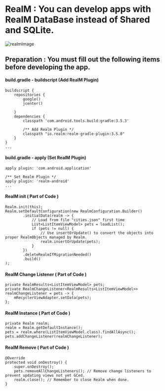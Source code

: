 # RealM : You can develop apps with RealM DataBase instead of Shared and SQLite.

![realmImage](https://user-images.githubusercontent.com/58409497/76819645-21acd700-684c-11ea-90ba-d8d58af3bd65.png)

## Preparation : You must fill out the following items before developing the app.
#### build.gradle - buildscript (Add RealM Plugin)
```
buildscript {
    repositories {
        google()
        jcenter()
        
    }
    dependencies {
        classpath 'com.android.tools.build:gradle:3.5.3'

        /** Add Realm Plugin */
        classpath "io.realm:realm-gradle-plugin:3.5.0"
    }
}
...
```
#### build.gradle - apply (Set RealM Plugin)
```
apply plugin: 'com.android.application'

/** Set Realm Plugin */
apply plugin: 'realm-android'
...
```

#### RealM init ( Part of Code )
```
Realm.init(this);
Realm.setDefaultConfiguration(new RealmConfiguration.Builder()
        .initialData(realm -> {
            // Load from file "cities.json" first time
            List<ListItemViewModel> pets = loadList();
            if (pets != null) {
                // Use insertOrUpdate() to convert the objects into proper RealmObjects managed by Realm.
                realm.insertOrUpdate(pets);
            }
        })
        .deleteRealmIfMigrationNeeded()
        .build()
);
```

#### RealM Change Listener ( Part of Code )
```
private RealmResults<ListItemViewModel> pets;
private RealmChangeListener<RealmResults<ListItemViewModel>> realmChangeListener = pets -> {
    mRecyclerViewAdapter.setData(pets);
};
```

#### RealM Instance ( Part of Code )
```
private Realm realm;
realm = Realm.getDefaultInstance();
pets = realm.where(ListItemViewModel.class).findAllAsync();
pets.addChangeListener(realmChangeListener);
```

#### RealM Remove ( Part of Code )
```
@Override
protected void onDestroy() {
    super.onDestroy();
    pets.removeAllChangeListeners(); // Remove change listeners to prevent updating views not yet GCed.
    realm.close(); // Remember to close Realm when done.
}
```
